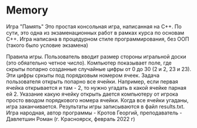 # Memory
Игра "Память"
Это простая консольная игра, написанная на C++. По сути, это одна из экзаменационных работ в рамках
курса по основам С++.
Игра написана в процедурном стиле программирования, без ООП (такого было условие экзамена)

Правила игры.
Пользователь вводит размер стороны игральной доски (это обяательно четное число).
Компьютер показывает поле, где скрыты попарно созданные случайные цифры от 0 до 30 (2 и 2, 23 и 23).
Эти цифры сркыты под порядковым номером ячеек.
Задача пользователя открыть попарно все ячейки. Например, если первая ячейка открывается и там - 2, то нужно угадать в какой ячейке парная ей 2.
Указание какую ячейку открыть дается компьютеру от игрока просто вводом порядкового номера ячейки.
Когда все ячейки угаданы, игра заканчивается. Результаты игры записываются в файл results.txt.
Игра народная, автор программы - Кротов Георгий, преподаватель - Давлетшин Роман (г. Красноярск, февраль 2022 г)
